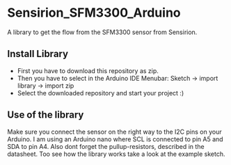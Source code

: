 # Sensirion_SFM3300_Arduino
A library to get the flow from the SFM3300 sensor from Sensirion.

## Install Library
- First you have to download this repository as zip. 
- Then you have to select in the Arduino IDE Menubar:
    Sketch -> import library -> import zip
- Select the downloaded repository and start your project :)

## Use of the library
Make sure you connect the sensor on the right way to the I2C pins on your Arduino. I am using an Arduino nano where SCL is connected to pin A5 and SDA to pin A4. Also dont forget the pullup-resistors, described in the datasheet. Too see how the library works take a look at the example sketch.
